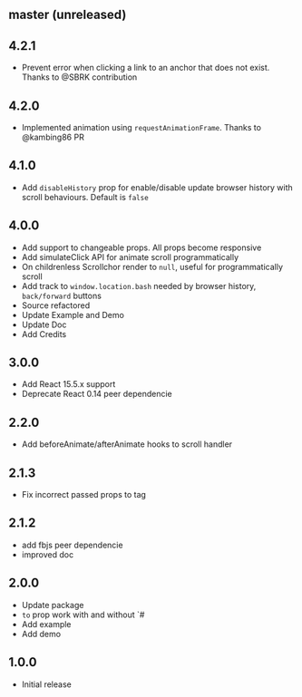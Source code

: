 ## master (unreleased)

## 4.2.1

- Prevent error when clicking a link to an anchor that does not exist. Thanks to @SBRK contribution

## 4.2.0

- Implemented animation using `requestAnimationFrame`. Thanks to @kambing86 PR

## 4.1.0

- Add `disableHistory` prop for enable/disable update browser history with scroll behaviours. Default is `false`

## 4.0.0

- Add support to changeable props. All props become responsive
- Add simulateClick API for animate scroll programmatically
- On childrenless Scrollchor render to `null`, useful for programmatically scroll
- Add track to `window.location.bash` needed by browser history, `back/forward` buttons
- Source refactored
- Update Example and Demo
- Update Doc
- Add Credits

## 3.0.0

- Add React 15.5.x support
- Deprecate React 0.14 peer dependencie

## 2.2.0

- Add beforeAnimate/afterAnimate hooks to scroll handler

## 2.1.3

- Fix incorrect passed props to tag

## 2.1.2

- add fbjs peer dependencie
- improved doc

## 2.0.0

- Update package
- `to` prop work with and without `#
- Add example
- Add demo

## 1.0.0

- Initial release
